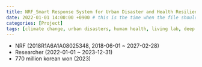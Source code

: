 ```yaml
---
title: NRF_Smart Response System for Urban Disaster and Health Resilience under Climate Change
date: 2022-01-01 14:00:00 +0900 # this is the time when the file should be shown to public
categories: [Project]
tags: [climate change, urban disasters, human health, living lab, deep learning, big data, cyber physical system, smart response system]     # TAG names should always be lowercase
---
```


- NRF (2018R1A6A1A08025348, 2018-06-01 ~ 2027-02-28)
- Researcher (2022-01-01 ~ 2023-12-31)
- 770 million korean won (2023)